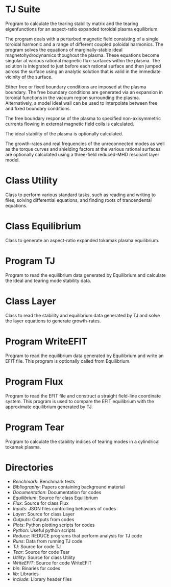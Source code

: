 # TJ Suite

Program to calculate the tearing stability matrix and the tearing eigenfunctions for an
aspect-ratio expanded toroidal plasma equilibrium.

The program deals with a perturbed magnetic field consisting of a single
toroidal harmonic and a range of different coupled poloidal harmonics.
The program solves the equations of marginally-stable ideal magnetohydrodynamics
thoughout the plasma. These equations become singular at various rational
magnetic flux-surfaces within the plasma. The solution is integrated to
just before each rational surface and then jumped across the surface using
an analytic solution that is valid in the immediate vicinity of the surface.

Either free or fixed boundary conditions are imposed at the plasma boundary.
The free boundary conditions are generated via an expansion in toroidal
functions in the vacuum region surrounding the plasma. Alternatively,
a model ideal wall can be used to interpolate between free and fixed
boundary conditions.

The free boundary response of the plasma to specified non-axisymmetric currents
flowing in external magnetic field coils is calculated.

The ideal stability of the plasma is optionally calculated.

The growth-rates and real frequencies of the unreconnected modes as well
as the torque curves and shielding factors at the various rational
surfaces are optionally calculated using a three-field reduced-MHD resonant
layer model.

# Class Utility

Class to perform various standard tasks, such as reading and writing to
files, solving differential equations, and finding roots of trancendental
equations.

# Class Equilibrium

Class to generate an aspect-ratio expanded tokamak plasma equilibrium.

# Program TJ

Program to read the equilibrium data generated by Equilibrium and calculate
the ideal and tearing mode stability data.

# Class Layer

Class to read the stability and equilibrium data generated by TJ and solve
the layer equations to generate growth-rates.

# Program WriteEFIT

Program to read the equilibrium data generated by Equilibrium and write an EFIT file.
This program is optionally called from Equilibrium.

# Program Flux

Program to read the EFIT file and construct a straight field-line coordinate system.
This program is used to compare the EFIT equilibrium with the approximate equilibrium generated by TJ.

# Program Tear

Program to calculate the stability indices of tearing modes in a cylindrical tokamak plasma.

# Directories

  - *Benchmark*:        Benchmark tests
  - *Bibliography*:	Papers containing background material
  - *Documentation*: 	Documentation for codes
  - *Equilibrium*:	Source for class Equilibrium
  - *Flux*:		Source for class Flux
  - *Inputs*:		JSON files controlling behaviors of codes
  - *Layer*:		Source for class Layer
  - *Outputs*:		Outputs from codes
  - *Plots*:		Python plotting scripts for codes
  - *Python*:           Useful python scripts
  - *Reduce*:		REDUCE programs that perform analysis for TJ code
  - *Runs*:             Data from running TJ code
  - *TJ*:		Source for code TJ
  - *Tear*:		Source for code Tear
  - *Utility*:          Source for class Utility
  - *WriteEFIT*:	Source for code WriteEFIT
  - *bin*:		Binaries for codes
  - *lib*:		Libraries
  - *include*:		Library header files